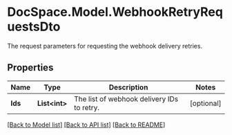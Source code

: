 # DocSpace.Model.WebhookRetryRequestsDto
The request parameters for requesting the webhook delivery retries.

## Properties

Name | Type | Description | Notes
------------ | ------------- | ------------- | -------------
**Ids** | **List&lt;int&gt;** | The list of webhook delivery IDs to retry. | [optional] 

[[Back to Model list]](../README.md#documentation-for-models) [[Back to API list]](../README.md#documentation-for-api-endpoints) [[Back to README]](../README.md)

